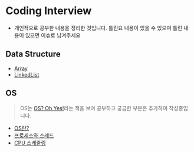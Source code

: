 # Coding Interview
- 개인적으로 공부한 내용을 정리한 것입니다. 틀린요 내용이 있을 수 있으며 틀린 내용이 있으면 이슈로 남겨주세요

## Data Structure
- [Array](./DataStructure/Array/Array.md)
- [LinkedList](./DataStructure/LinkedList/LinkedList.md)

## OS
> OS는 [OS? Oh Yes!](http://www.aladin.co.kr/shop/wproduct.aspx?ItemId=4412844)라는 책을 보며 공부하고 궁금한 부분은 추가하여 작성중입니다.
- [OS란?](./OS/WhatIsOS.md)
- [프로세스와 스레드](./OS/ProcessAndThread.md)
- [CPU 스케줄링](./OS/CPUScheduling.md)
